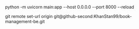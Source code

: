 python -m uvicorn main:app --host 0.0.0.0 --port 8000 --reload

git remote set-url origin git@github-second:KhanStan99/book-management-be.git
